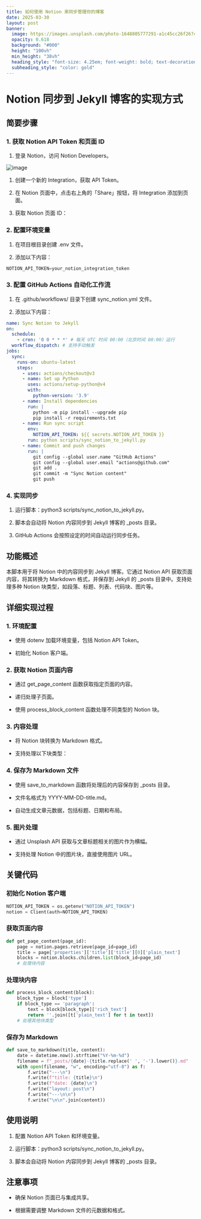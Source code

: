 ```yaml
---
title: 如何使用 Notion 来同步管理你的博客
date: 2025-03-30
layout: post
banner:
  image: https://images.unsplash.com/photo-1648805777291-a1c45cc26f26?crop=entropy&cs=tinysrgb&fit=max&fm=jpg&ixid=M3w2OTIwMzJ8MHwxfHJhbmRvbXx8fHx8fHx8fDE3NDMzMTYwMDd8&ixlib=rb-4.0.3&q=80&w=1080
  opacity: 0.618
  background: "#000"
  height: "100vh"
  min_height: "38vh"
  heading_style: "font-size: 4.25em; font-weight: bold; text-decoration: underline"
  subheading_style: "color: gold"
---
```


# Notion 同步到 Jekyll 博客的实现方式

## 简要步骤

### 1. 获取 Notion API Token 和页面 ID

1. 登录 Notion，访问 Notion Developers。

![image](https://prod-files-secure.s3.us-west-2.amazonaws.com/a7a0cc5a-89b9-4cda-8686-1fba0ca52f40/d19c1afe-dea5-4312-9333-786b0ba83054/image.png?X-Amz-Algorithm=AWS4-HMAC-SHA256&X-Amz-Content-Sha256=UNSIGNED-PAYLOAD&X-Amz-Credential=ASIAZI2LB466VLHJWSOZ%2F20250330%2Fus-west-2%2Fs3%2Faws4_request&X-Amz-Date=20250330T062647Z&X-Amz-Expires=3600&X-Amz-Security-Token=IQoJb3JpZ2luX2VjEBsaCXVzLXdlc3QtMiJHMEUCIQDaVPzPy6iyV8DOpxO4dlfbcSYElXF4M%2BsDkR2o8KSVFQIgNDcXgfD4MVvfPDVMHIA53wyRoLjQQL3VOxN2ngmrS3kqiAQIhP%2F%2F%2F%2F%2F%2F%2F%2F%2F%2FARAAGgw2Mzc0MjMxODM4MDUiDANKFZ6gqOH96UglgyrcA3u3vxieeAUbA0%2BEciOpA0EezoMdZ9WiH2Ko7w2u6r0peYrzjMbBg8XbEtu%2FdclP4vSFNaAaxZOUjk4slvNS9T5zQ%2FEfWBlZ8mKt5pxPlb05RoHI%2B4a1CAdc%2BtXSqeyLVRJosibIFeJn2jip0s5qHE9SQn75pJsMPFRhEitCqz5OPuC3N93MCtaiuQjz6Dwy4IVN3R9cBqEv%2Fqlrz2okVNICBJOUIzD7sPTdqM0rlNt7xbRlxo%2FQah96sAj%2BynXcObIwUqs3A2iRC22%2B%2Fid3VghDS06rym7ys7%2Fy2yTcKFjF6JLHepmQWf%2F7U1tCV5wxpuQoCKpbXh84arU6XYqHZp7zUoXRC1wdlXbC18rvEJR%2B9KxDDasvNbWx3C0%2B3zI8HnSiS%2B%2Fl4pcvkNhjDk8vRDszRnEN1oWD8T6EdRLbX0u4wC2zXnulqUUM8fP%2FVQ2%2FjjRSTzVANI3dfyBFMPwnQGiTLmyohj9AqmPNw5As%2FvlSrWNr2nL8m%2FKx9a0l1ctUFTGQo%2Fc5OzeXNjvnprSC3uj1A4eSQcHmXf%2Fo8QcVPVOqoZqq7lQsPwlkQKbfpHvPdN0ajFKuMsF6Jo5XbCBkmwMPoXUAxUpPkfqCAVzcRyei7pIe9DdLsU4%2BRkwOMOTpor8GOqUBf3tZmgAfh6urOkeQt8v3Xm7vp5gPVIu9xnyX9xZ2s1w%2BPjc2Dw9BAprgCs5lr66X5w1pQriybBlDmCQkY%2BnyoDMZi9HRyy8Up66qBoaHWWlIWio9lgOBqzjPKsgxOcKqL%2BGu7YhIlD5muaTdJSIIFRhriTYUyVpLFM1xcl4n%2BAljhAwItoF7bJaaS04K8lGeT2bjsbnDUHEmKn2lRsqbQ5hK070K&X-Amz-Signature=78ca3d77cf76e426ac9487ef07e465e50ee9e7ce1cecdc96aff8654f62503109&X-Amz-SignedHeaders=host&x-id=GetObject)

1. 创建一个新的 Integration，获取 API Token。

1. 在 Notion 页面中，点击右上角的「Share」按钮，将 Integration 添加到页面。

1. 获取 Notion 页面 ID：


### 2. 配置环境变量

1. 在项目根目录创建 .env 文件。

1. 添加以下内容：

```javascript
NOTION_API_TOKEN=your_notion_integration_token
```

### 3. 配置 GitHub Actions 自动化工作流

1. 在 .github/workflows/ 目录下创建 sync_notion.yml 文件。

1. 添加以下内容：

```yaml
name: Sync Notion to Jekyll
on:
  schedule:
    - cron: '0 0 * * *' # 每天 UTC 时间 00:00（北京时间 08:00）运行
  workflow_dispatch: # 支持手动触发
jobs:
  sync:
    runs-on: ubuntu-latest
    steps:
      - uses: actions/checkout@v3
      - name: Set up Python
        uses: actions/setup-python@v4
        with:
          python-version: '3.9'
      - name: Install dependencies
        run: |
          python -m pip install --upgrade pip
          pip install -r requirements.txt
      - name: Run sync script
        env:
          NOTION_API_TOKEN: ${{ secrets.NOTION_API_TOKEN }}
        run: python scripts/sync_notion_to_jekyll.py
      - name: Commit and push changes
        run: |
          git config --global user.name "GitHub Actions"
          git config --global user.email "actions@github.com"
          git add .
          git commit -m "Sync Notion content"
          git push
```

### 4. 实现同步

1. 运行脚本：python3 scripts/sync_notion_to_jekyll.py。

1. 脚本会自动将 Notion 内容同步到 Jekyll 博客的 _posts 目录。

1. GitHub Actions 会按照设定的时间自动运行同步任务。

## 功能概述

本脚本用于将 Notion 中的内容同步到 Jekyll 博客。它通过 Notion API 获取页面内容，将其转换为 Markdown 格式，并保存到 Jekyll 的 _posts 目录中。支持处理多种 Notion 块类型，如段落、标题、列表、代码块、图片等。

## 详细实现过程

### 1. 环境配置

- 使用 dotenv 加载环境变量，包括 Notion API Token。

- 初始化 Notion 客户端。

### 2. 获取 Notion 页面内容

- 通过 get_page_content 函数获取指定页面的内容。

- 递归处理子页面。

- 使用 process_block_content 函数处理不同类型的 Notion 块。

### 3. 内容处理

- 将 Notion 块转换为 Markdown 格式。

- 支持处理以下块类型：


### 4. 保存为 Markdown 文件

- 使用 save_to_markdown 函数将处理后的内容保存到 _posts 目录。

- 文件名格式为 YYYY-MM-DD-title.md。

- 自动生成文章元数据，包括标题、日期和布局。

### 5. 图片处理

- 通过 Unsplash API 获取与文章标题相关的图片作为横幅。

- 支持处理 Notion 中的图片块，直接使用图片 URL。

## 关键代码

### 初始化 Notion 客户端

```python
NOTION_API_TOKEN = os.getenv("NOTION_API_TOKEN")
notion = Client(auth=NOTION_API_TOKEN)
```

### 获取页面内容

```python
def get_page_content(page_id):
    page = notion.pages.retrieve(page_id=page_id)
    title = page['properties']['title']['title'][0]['plain_text']
    blocks = notion.blocks.children.list(block_id=page_id)
    # 处理块内容
```

### 处理块内容

```python
def process_block_content(block):
    block_type = block['type']
    if block_type == 'paragraph':
        text = block[block_type]['rich_text']
        return ''.join([t['plain_text'] for t in text])
    # 处理其他块类型
```

### 保存为 Markdown

```python
def save_to_markdown(title, content):
    date = datetime.now().strftime("%Y-%m-%d")
    filename = f"_posts/{date}-{title.replace(' ', '-').lower()}.md"
    with open(filename, "w", encoding="utf-8") as f:
        f.write("---\n")
        f.write(f"title: {title}\n")
        f.write(f"date: {date}\n")
        f.write("layout: post\n")
        f.write("---\n\n")
        f.write("\n\n".join(content))
```

## 使用说明

1. 配置 Notion API Token 和环境变量。

1. 运行脚本：python3 scripts/sync_notion_to_jekyll.py。

1. 脚本会自动将 Notion 内容同步到 Jekyll 博客的 _posts 目录。

## 注意事项

- 确保 Notion 页面已与集成共享。

- 根据需要调整 Markdown 文件的元数据和格式。